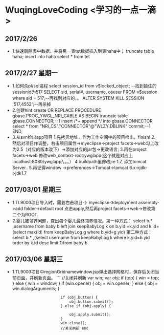 # WuqingLoveCoding <学习的一点一滴>

## 2017/2/26

- 1.快速删除表中数据，并将另一表tet数据插入到表haha中；
truncate table haha;
insert into haha select * from tet

## 2017/2/27 星期一

+ 1.如何杀pl/sql进程
select session_id from v$locked_object; --找到锁住的sessionid为517
SELECT sid, serial#, username, osuser FROM v$session where sid = 517;--再找到对应的。。
ALTER SYSTEM KILL SESSION '517,4552';--再杀掉
+ 2.创建hint
create OR REPLACE PROCEDURE gbase.PROC_YWGL_NRI_CABLE AS
BEGIN
truncate table gbase.CONNECTOR;--1
insert /*+ append */ into gbase.CONNECTOR select * from "NRI_CS"."CONNECTOR"@"WLZY.DBLINK" commit;--1
END;
+ 3.从svn检出app项目
1.先拷贝地址，作为工作空间中的项目检出。finish! 
2.然后对项目作调整，右击项目属性->myeclipse->project facets->web勾上改为2.5（对应的版本改下）->添加对应的jar包->更改语言;
3.再在project facets->web 修改web_context-root:ywglapp(这个就是对应上localhost:8080/ywglapp/。。。）
4.buildpath里修改jre 1.7, 添加tomcat Server..
5.再记得window ->preferences->Tomcat->tomcat 6.x->jdk->jdk1.7

## 2017/03/01 星期三

- 1.TL9000项目导入时，需要右击项目-》myeclipse-》deployment assembly->add folder->default root 点击apply,然后再project facets->web->修改第二个为ROOT.
- 2.婴儿被领养问题，查出每个婴儿最终领养情况。第一种方式：
select b.* ,username  from baby b left join keepBabyLog k 
on b.yid =k.yid and k.id=(select max(id) from keepBabyLog g where b.yid=g.yid)
第二种方式：select b.* ,(select username from keepBabyLog k  where k.yid=b.yid  order by k.id desc limit 1)from baby b

## 2017/03/06 星期三

- 1.TL9000项目中regionGridnamewindow.jsp弹出选择网格时，保存后关闭当前页面，并刷新页面。
           ``` //关闭并刷新
							var win;
							var obj;
							if (top) {
							    win = top;
							} else {
							    win = window;
							}
							if (win.opener) {
							    obj = win.opener;
							} else {
							    obj = win.dialogArguments;
							}

							if (obj.button) {
							    obj.button.submit();
							} else if (obj.apply) {

							    obj.apply.submit();
							}
							win.close();
							//关闭刷新 end
```
